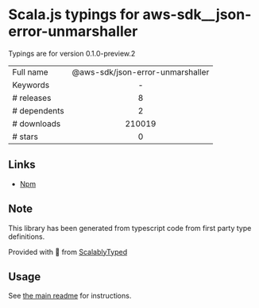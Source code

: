 
# Scala.js typings for aws-sdk__json-error-unmarshaller

Typings are for version 0.1.0-preview.2



|                    |                 |
| ------------------ | :-------------: |
| Full name          | @aws-sdk/json-error-unmarshaller |
| Keywords           | - |
| # releases         | 8 |
| # dependents       | 2 |
| # downloads        | 210019 |
| # stars            | 0 |

## Links
- [Npm](https://www.npmjs.com/package/%40aws-sdk%2Fjson-error-unmarshaller)
    


## Note
This library has been generated from typescript code from first party type definitions.

Provided with :purple_heart: from [ScalablyTyped](https://github.com/oyvindberg/ScalablyTyped)

## Usage
See [the main readme](../../readme.md) for instructions.


